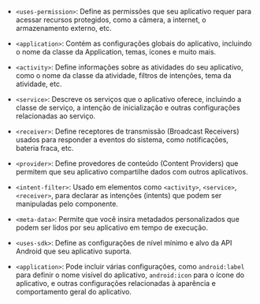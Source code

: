 - `<uses-permission>`: Define as permissões que seu aplicativo requer para acessar recursos protegidos, como a câmera, a internet, o armazenamento externo, etc.

- `<application>`: Contém as configurações globais do aplicativo, incluindo o nome da classe da Application, temas, ícones e muito mais.

- `<activity>`: Define informações sobre as atividades do seu aplicativo, como o nome da classe da atividade, filtros de intenções, tema da atividade, etc.

- `<service>`: Descreve os serviços que o aplicativo oferece, incluindo a classe de serviço, a intenção de inicialização e outras configurações relacionadas ao serviço.

- `<receiver>`: Define receptores de transmissão (Broadcast Receivers) usados para responder a eventos do sistema, como notificações, bateria fraca, etc.

- `<provider>`: Define provedores de conteúdo (Content Providers) que permitem que seu aplicativo compartilhe dados com outros aplicativos.

- `<intent-filter>`: Usado em elementos como `<activity>`, `<service>`, `<receiver>`, para declarar as intenções (intents) que podem ser manipuladas pelo componente.

- `<meta-data>`: Permite que você insira metadados personalizados que podem ser lidos por seu aplicativo em tempo de execução.

- `<uses-sdk>`: Define as configurações de nível mínimo e alvo da API Android que seu aplicativo suporta.

- `<application>`: Pode incluir várias configurações, como `android:label` para definir o nome visível do aplicativo, `android:icon` para o ícone do aplicativo, e outras configurações relacionadas à aparência e comportamento geral do aplicativo.
